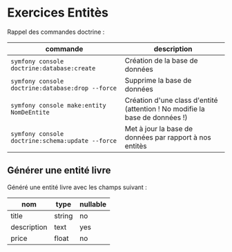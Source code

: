 # Exercices Entitès

Rappel des commandes doctrine :

| commande                                         | description                                                                 |
| ------------------------------------------------ | --------------------------------------------------------------------------- |
| `symfony console doctrine:database:create`       | Création de la base de données                                              |
| `symfony console doctrine:database:drop --force` | Supprime la base de données                                                 |
| `symfony console make:entity NomDeEntite`        | Création d'une class d'entité (attention ! No modifie la base de données !) |
| `symfony console doctrine:schema:update --force` | Met à jour la base de données par rapport à nos entitès                     |

## Générer une entité livre

Généré une entité livre avec les champs suivant :

| nom         | type   | nullable |
| ----------- | ------ | -------- |
| title       | string | no       |
| description | text   | yes      |
| price       | float  | no       |
